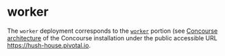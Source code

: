 # worker

The `worker` deployment corresponds to the [`worker`][concourse-workers] portion (see [Concourse architecture][concourse-architecture] of the Concourse installation under the public accessible URL https://hush-house.pivotal.io.


[concourse-workers]: https://concourse-ci.org/worker-internals.html
[concourse-architecture]: https://concourse-ci.org/architecture.html
